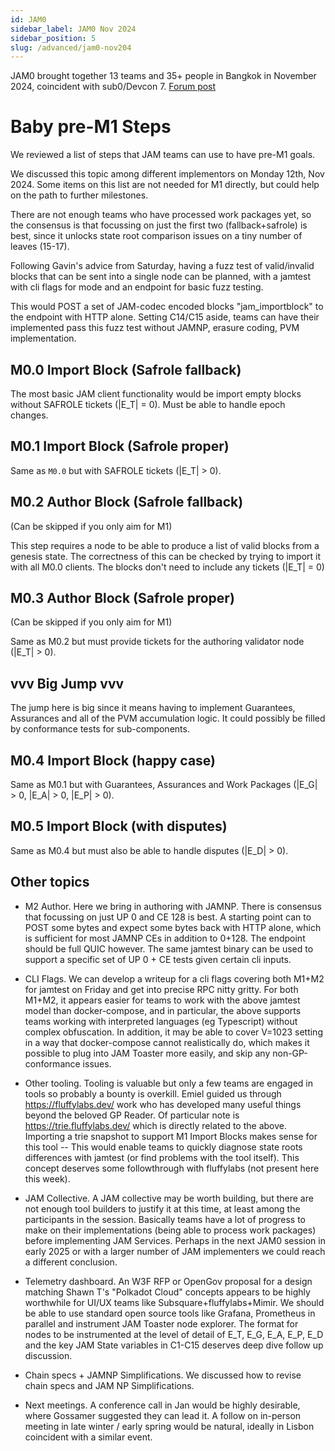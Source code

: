 ```yaml
---
id: JAM0
sidebar_label: JAM0 Nov 2024
sidebar_position: 5
slug: /advanced/jam0-nov204
---
```


JAM0 brought together 13 teams and 35+ people in Bangkok in November 2024, coincident with sub0/Devcon 7.  [Forum post](https://forum.polkadot.network/t/jam0-jam-implementers-meetup-sub0-devcon-7-bangkok-nov-11-nov-16-2024/10866)

# Baby pre-M1 Steps

We reviewed a list of steps that JAM teams can use to have pre-M1 goals.

We discussed this topic among different implementors on Monday 12th, Nov 2024. Some items on this list are not needed for M1 directly, but could help on the path to further milestones.

There are not enough teams who have processed work packages yet, so the consensus is that focussing on just the first two (fallback+safrole) is best, since it unlocks state root comparison issues on a tiny number of leaves (15-17).

Following Gavin's advice from Saturday, having a fuzz test of valid/invalid blocks that can be sent into a single node can be planned, with a jamtest with cli flags for mode and an endpoint for basic fuzz testing.

This would POST a set of JAM-codec encoded blocks "jam_importblock" to the endpoint with HTTP alone. Setting C14/C15 aside, teams can have their implemented pass this fuzz test without JAMNP, erasure coding, PVM  implementation.

## M0.0 Import Block (Safrole fallback)

The most basic JAM client functionality would be import empty blocks without SAFROLE tickets (|E_T| = 0). Must be able to handle epoch changes.

## M0.1 Import Block (Safrole proper)

Same as `M0.0` but with SAFROLE tickets (|E_T| > 0).

## M0.2 Author Block (Safrole fallback)

(Can be skipped if you only aim for M1)

This step requires a node to be able to produce a list of valid blocks from a genesis state. The correctness of this can be checked by trying to import it with all M0.0 clients. The blocks don't need to include any tickets (|E_T| = 0)

## M0.3 Author Block (Safrole proper)

(Can be skipped if you only aim for M1)

Same as M0.2 but must provide tickets for the authoring validator node (|E_T| > 0).

## vvv Big Jump vvv

The jump here is big since it means having to implement Guarantees, Assurances and all of the PVM accumulation logic. It could possibly be filled by conformance tests for sub-components.

## M0.4 Import Block (happy case)

Same as M0.1 but with Guarantees, Assurances and Work Packages (|E_G| > 0, |E_A| > 0, |E_P| > 0).

## M0.5 Import Block (with disputes)

Same as M0.4 but must also be able to handle disputes (|E_D| > 0).

## Other topics

* M2 Author.  Here we bring in authoring with JAMNP. There is consensus that focussing on just UP 0 and CE 128 is best. A starting point can to POST some bytes and expect some bytes back with HTTP alone, which is sufficient for most JAMNP CEs in addition to 0+128. The endpoint should be full QUIC however. The same jamtest binary can be used to support a specific set of UP 0 + CE tests given certain cli inputs.

* CLI Flags.  We can develop a writeup for a cli flags covering both M1+M2 for jamtest on Friday and get into precise RPC nitty gritty. For both M1+M2, it appears easier for teams to work with the above jamtest model than docker-compose, and in particular, the above supports teams working with interpreted languages (eg Typescript) without complex obfuscation. In addition, it may be able to cover V=1023 setting in a way that docker-compose cannot realistically do, which makes it possible to plug into JAM Toaster more easily, and skip any non-GP-conformance issues.

* Other tooling.  Tooling is valuable but only a few teams are engaged in tools so probably a bounty is overkill. Emiel guided us through https://fluffylabs.dev/ work who has developed many useful things beyond the beloved GP Reader. Of particular note is https://trie.fluffylabs.dev/ which is directly related to the above. Importing a trie snapshot to support M1 Import Blocks makes sense for this tool -- This would enable teams to quickly diagnose state roots differences with jamtest (or find problems with the tool itself). This concept deserves some followthrough with fluffylabs (not present here this week).

* JAM Collective.  A JAM collective may be worth building, but there are not enough tool builders to justify it at this time, at least among the participants in the session. Basically teams have a lot of progress to make on their implementations (being able to process work packages) before implementing JAM Services. Perhaps in the next JAM0 session in early 2025 or with a larger number of JAM implementers we could reach a different conclusion.

* Telemetry dashboard.  An W3F RFP or OpenGov proposal for a design matching Shawn T's "Polkadot Cloud" concepts appears to be highly worthwhile for UI/UX teams like Subsquare+fluffylabs+Mimir. We should be able to use standard open source tools like Grafana, Prometheus in parallel and instrument JAM Toaster node explorer.   The format for nodes to be instrumented at the level of detail of E_T, E_G, E_A, E_P, E_D and the key JAM State variables in C1-C15 deserves deep dive follow up discussion.

* Chain specs + JAMNP Simplifications.  We discussed how to revise chain specs and JAM NP Simplifications.

* Next meetings.  A conference call in Jan would be highly desirable, where Gossamer suggested they can lead it.  A follow on in-person meeting in late winter / early spring would be natural, ideally in Lisbon coincident with a similar event.
